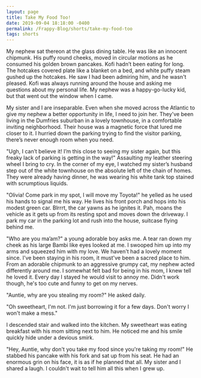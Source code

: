 ```yaml
---
layout: page
title: Take My Food Too!
date: 2019-09-04 18:18:00 -0400
permalink: /Frappy-Blog/shorts/take-my-food-too
tags: shorts
---
```


My nephew sat thereon at the glass dining table. He was like an innocent chipmunk. His puffy round cheeks, moved in circular motions as he consumed his golden brown pancakes. Kofi hadn’t been eating for long. The hotcakes covered plate like a blanket on a bed, and white puffy steam gushed up the hotcakes. He saw I had been admiring him, and he wasn't pleased. Kofi was always running around the house and asking me questions about my personal life. My nephew was a happy-go-lucky kid, but that went out the window when I came.

My sister and I are inseparable. Even when she moved across the Atlantic to give my nephew a better opportunity in life, I need to join her. They've been living in the Dumfries suburban in a lovely townhouse, in a comfortable inviting neighborhood. Their house was a magnetic force that lured me closer to it. I hurried down the parking trying to find the visitor parking, there’s never enough room when you need.

"Ugh, I can’t believe it! I’m this close to seeing my sister again, but this freaky lack of parking is getting in the way!" Assaulting my leather steering wheel I bring to cry. In the corner of my eye, I watched my sister’s husband step out of the white townhouse on the absolute left of the chain of homes. They were already having dinner, he was wearing his white tank top stained with scrumptious liquids.

"Olivia! Come park in my spot, I will move my Toyota!" he yelled as he used his hands to signal me his way. He lives his front porch and hops into his modest green car. Blrrrt, the car yawns as he ignites it. Pah, moans the vehicle as it gets up from its resting spot and moves down the driveway. I park my car in the parking lot and rush into the house, suitcase flying behind me.

"Who are you ma’am?" a young adorable boy asks me. A tear ran down my cheek as his large Bambi like eyes looked at me. I swooped him up into my arms and squeezed him with my love. We haven't had a lovely moment since. I've been staying in his room, it must've been a sacred place to him. From an adorable chipmunk to an aggressive grumpy cat, my nephew acted differently around me. I somewhat felt bad for being in his mom, I knew tell he loved it. Every day I stayed he would visit to annoy me. Didn't work though, he's too cute and funny to get on my nerves.

"Auntie, why are you stealing my room?" He asked daily.

"Oh sweetheart, I'm not. I'm just borrowing it for a few days. Don't worry I won't make a mess."

I descended stair and walked into the kitchen. My sweetheart was eating breakfast with his mom sitting next to him. He noticed me and his smile quickly hide under a devious smirk.

"Hey, Auntie, why don't you take my food since you're taking my room!" He stabbed his pancake with his fork and sat up from his seat. He had an enormous grin on his face, it is as if he planned that all. My sister and I shared a laugh. I couldn't wait to tell him all this when I grew up.

